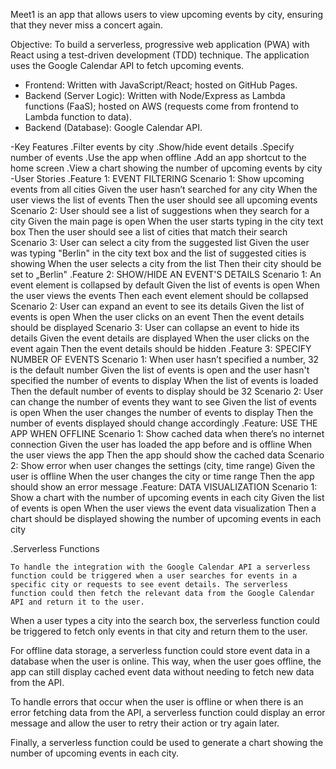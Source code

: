 Meet1
is an app that allows users to view upcoming events by city, ensuring that they never miss a concert again.

Objective: To build a serverless, progressive web application (PWA) with React using a
test-driven development (TDD) technique. The application uses the Google
Calendar API to fetch upcoming events.

- Frontend: Written with JavaScript/React; hosted on GitHub Pages.
- Backend (Server Logic): Written with Node/Express as Lambda functions (FaaS); hosted on AWS (requests come from frontend to Lambda function to data).
- Backend (Database): Google Calendar API.

-Key Features
.Filter events by city
.Show/hide event details
.Specify number of events
.Use the app when offline
.Add an app shortcut to the home screen
.View a chart showing the number of upcoming events by city
-User Stories
.Feature 1: EVENT FILTERING
	Scenario 1: Show upcoming events from all cities
		Given the user hasn’t searched for any city
		When the user views the list of events
		Then the user should see all upcoming events
	Scenario 2: User should see a list of suggestions
		when they search for a city
		Given the main page is open When the user starts typing in the city text box
		Then the user should see a list of cities that match their search
	Scenario 3: User can select a city from the suggested list
		Given the user was typing "Berlin" in the city text box and the list of suggested cities is showing
		When the user selects a city from the list
		Then their city should be set to „Berlin"
.Feature 2: SHOW/HIDE AN EVENT'S DETAILS
	Scenario 1: An event element is collapsed by default
		Given the list of events is open
		When the user views the events
		Then each event element should be collapsed
	Scenario 2: User can expand an event to see its details
		Given the list of events is open
		When the user clicks on an event
		Then the event details should be displayed
	Scenario 3: User can collapse an event to hide its details
		Given the event details are displayed
		When the user clicks on the event again
		Then the event details should be hidden
.Feature 3: SPECIFY NUMBER OF EVENTS
	Scenario 1: When user hasn’t specified a number, 32 is the default number
		Given the list of events is open and the user hasn't specified the number of events to display
		When the list of events is loaded
		Then the default number of events to display should be 32
	Scenario 2: User can change the number of events they want to see
		Given the list of events is open
		When the user changes the number of events to display
		Then the number of events displayed should change accordingly
.Feature: USE THE APP WHEN OFFLINE
	Scenario 1: Show cached data when there’s no internet connection
		Given the user has loaded the app before and is offline
		When the user views the app
		Then the app should show the cached data
	Scenario 2: Show error when user changes the settings (city, time range)
		Given the user is offline
		When the user changes the city or time range
		Then the app should show an error message
.Feature: DATA VISUALIZATION
	Scenario 1: Show a chart with the number of upcoming events in each city
	Given the list of events is open
	When the user views the event data visualization
	Then a chart should be displayed showing the number of upcoming events in each city
	
.Serverless Functions

	To handle the integration with the Google Calendar API a serverless function could be triggered when a user searches for events in a specific city or requests to see event details. The serverless function could then fetch the relevant data from the Google Calendar API and return it to the user.

When a user types a city into the search box, the serverless function could be triggered to fetch only events in that city and return them to the user.

For offline data storage, a serverless function could store event data in a database when the user is online. This way, when the user goes offline, the app can still display cached event data without needing to fetch new data from the API.

To handle errors that occur when the user is offline or when there is an error fetching data from the API, a serverless function could display an error message and allow the user to retry their action or try again later.

Finally, a serverless function could be used to generate a chart showing the number of upcoming events in each city. 
